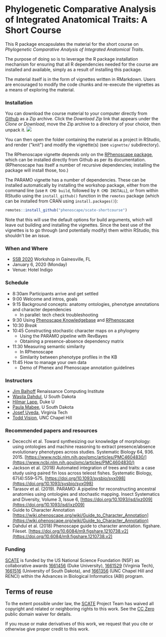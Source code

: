 # Phylogenetic Comparative Analysis of Integrated Anatomical Traits: A Short Course

This R package encapsulates the material for the short course on _Phylogenetic Comparative Analysis of Integrated Anatomical Traits_.

The purpose of doing so is to leverage the R package installation mechanism for ensuring that all R dependencies needed for the course are installed and available, simply as a result of installing this package.

The material itself is in the form of vignettes written in RMarkdown. Users are encouraged to modify the code chunks and re-execute the vignettes as a means of exploring the material.

### Installation

You can download the course material to your computer directly from [Github](http://github.com/phenoscape/scate-shortcourse) as a Zip archive. Click the _Download Zip_ link that appears under the _Clone or Download_, move the Zip archive to a directory of your choice, then unpack it. 
![](https://i.imgur.com/qL9NZ7L.png)

You can then open the folder containing the material as a project in RStudio, and render ("knit") and modify the vignette(s) (see `vignette/` subdirectory).

The RPhenoscape vignette depends only on the [RPhenoscape package](http://rphenoscape.phenoscape.org), which can be installed directly from Github as per its documentation. (RPhenoscape has itself a number of recursive dependencies; installing the package will install those, too.)

The PARAMO vignette has a number of dependencies. These can be installed automatically by installing the workshop package, either from the command line (use `R CMD build`, followed by `R CMD INSTALL`), or from within RStudio using the `install_github()` function in the `remotes` package (which can be installed from CRAN using `install.packages()`):

```r
remotes::install_github("phenoscape/scate-shortcourse")
```

Note that this will use the default options for build arguments, which will leave out building and installing the vignettes. Since the best use of the vignettes is to go through (and potentially modify) them within RStudio, this shouldn't be an issue.

### When and Where
- [SSB 2020] Workshop in Gainesville, FL
- January 6, 2020 (Monday)
- Venue: Hotel Indigo

### Schedule
* 8:30am	Participants arrive and get settled
* 9:00	Welcome and intros, goals
* 9:15	Background concepts: anatomy ontologies, phenotype annotations and character dependencies
    - In parallel: tech check troubleshooting
* 9:30	Using [Phenoscape Knowledgebase] and [RPhenoscape]
* 10:30	_Break_
* 10:45	Constructing stochastic character maps on a phylogeny
    - Using the PARAMO pipeline with RevBayes
    - Obtaining a presence-absence dependency matrix
* 11:30	Measuring semantic similarity
    - In RPhenoscape
    - Similarity between phenotype profiles in the KB
* 11:45	How to manage your own data
    - Demo of Phenex and Phenoscape annotation guidelines
    
### Instructors
- [Jim Balhoff](https://orcid.org/0000-0002-8688-6599) Renaissance Computing Institute
- [Wasila Dahdul](https://scholar.google.com/citations?user=qHfrfGwAAAAJ&hl=en), U South Dakota
- [Hilmar Lapp](https://scholars.duke.edu/person/Hilmar.Lapp), Duke U
- [Paula Mabee](https://www.usd.edu/faculty-and-staff/Paula-Mabee), U South Dakota
- [Josef Uyeda](https://www.uyedalab.com/), Virginia Tech
- [Todd Vision](https://orcid.org/0000-0002-6133-2581), UNC Chapel Hill

### Recommended papers and resources
- Dececchi et al. Toward synthesizing our knowledge of morphology: using ontologies and machine reasoning to extract presence/absence evolutionary phenotypes across studies. Systematic Biology 64, 936. 2015. [https://www.ncbi.nlm.nih.gov/pmc/articles/PMC4604830/](https://www.ncbi.nlm.nih.gov/pmc/articles/PMC4604830/)
- Jackson et al. (2018) Automated integration of trees and traits: a case study using paired fin loss across teleost fishes. Systematic Biology, 67(4):559–575, [https://doi.org/10.1093/sysbio/syx098](https://doi.org/10.1093/sysbio/syx098)
- Tarasov et al. (2019). PARAMO: A pipeline for reconstructing ancestral anatomies using ontologies and stochastic mapping. Insect Systematics and Diversity, Volume 3, Issue 6, [https://doi.org/10.1093/isd/ixz009](https://doi.org/10.1093/isd/ixz009)
- Guide to Character Annotation [https://wiki.phenoscape.org/wiki/Guide_to_Character_Annotation](https://wiki.phenoscape.org/wiki/Guide_to_Character_Annotation)
- Dahdul et al. (2018) Phenoscape guide to character annotation. figshare. Fileset. [https://doi.org/10.6084/m9.figshare.1210738.v2](https://doi.org/10.6084/m9.figshare.1210738.v2)


### Funding
[SCATE] is funded by the US National Science Foundation (NSF) as collaborative awards [1661456] (Duke University), [1661529] (Virginia Tech), [1661516] (University of South Dakota), and [1661356] (UNC Chapel Hill and RENCI) within the Advances in Biological Informatics (ABI) program.

## Terms of reuse

To the extent possible under law, the [SCATE] Project Team has waived all copyright and related or neighboring rights to this work. See the [CC Zero] public domain waiver for details.

If you reuse or make derivatives of this work, we request that you cite or otherwise give proper credit to this work.

[Phenoscape Knowledgebase]: http://kb.phenoscape.org/#/home
[SCATE]: http://scate.phenoscape.org
[CC Zero]: https://creativecommons.org/publicdomain/zero/1.0/
[RPhenoscape]: http://rphenoscape.phenoscape.org/
[Evolution Meetings]: https://www.evolutionmeetings.org/evolution-2019---providence.html
[1661456]: https://nsf.gov/awardsearch/showAward?AWD_ID=1661456
[1661529]: https://nsf.gov/awardsearch/showAward?AWD_ID=1661529
[1661356]: https://nsf.gov/awardsearch/showAward?AWD_ID=1661356
[1661516]: https://nsf.gov/awardsearch/showAward?AWD_ID=1661516
[SSB 2020]: https://systbiol.github.io/ssb2020/index.html
